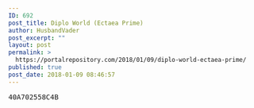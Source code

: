 ```yaml
---
ID: 692
post_title: Diplo World (Ectaea Prime)
author: HusbandVader
post_excerpt: ""
layout: post
permalink: >
  https://portalrepository.com/2018/01/09/diplo-world-ectaea-prime/
published: true
post_date: 2018-01-09 08:46:57
---
```

<pre>40A702558C4B</pre>